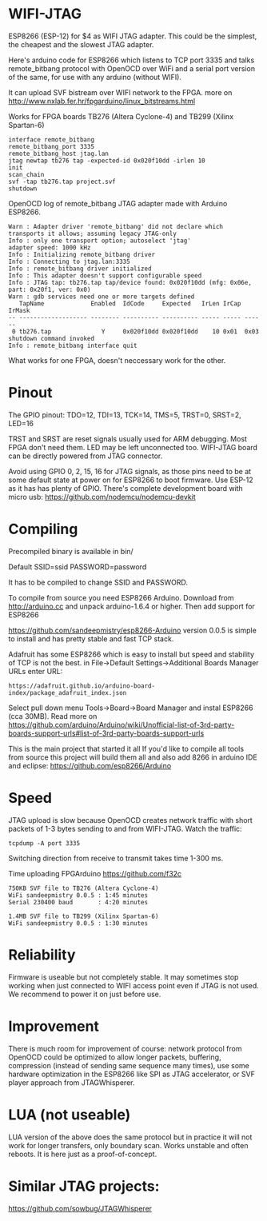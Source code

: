 # WIFI-JTAG

ESP8266 (ESP-12) for $4 as WIFI JTAG adapter.
This could be the simplest, the cheapest and the slowest JTAG adapter.

Here's arduino code for ESP8266 which listens to TCP port 3335 
and talks remote_bitbang protocol with OpenOCD over WiFi and a serial port
version of the same, for use with any arduino (without WIFI).

It can upload SVF bistream over WIFI network to the FPGA. 
more on http://www.nxlab.fer.hr/fpgarduino/linux_bitstreams.html

Works for FPGA boards TB276 (Altera Cyclone-4) and TB299 (Xilinx Spartan-6)

    interface remote_bitbang
    remote_bitbang_port 3335
    remote_bitbang_host jtag.lan
    jtag newtap tb276 tap -expected-id 0x020f10dd -irlen 10
    init
    scan_chain
    svf -tap tb276.tap project.svf
    shutdown

OpenOCD log of remote_bitbang JTAG adapter made with
Arduino ESP8266.

    Warn : Adapter driver 'remote_bitbang' did not declare which transports it allows; assuming legacy JTAG-only
    Info : only one transport option; autoselect 'jtag'
    adapter speed: 1000 kHz
    Info : Initializing remote_bitbang driver
    Info : Connecting to jtag.lan:3335
    Info : remote_bitbang driver initialized
    Info : This adapter doesn't support configurable speed
    Info : JTAG tap: tb276.tap tap/device found: 0x020f10dd (mfg: 0x06e, part: 0x20f1, ver: 0x0)
    Warn : gdb services need one or more targets defined
       TapName             Enabled  IdCode     Expected   IrLen IrCap IrMask
    -- ------------------- -------- ---------- ---------- ----- ----- ------
     0 tb276.tap              Y     0x020f10dd 0x020f10dd    10 0x01  0x03
    shutdown command invoked
    Info : remote_bitbang interface quit

What works for one FPGA, doesn't neccessary work for the other.

# Pinout

The GPIO pinout:
    TDO=12, TDI=13, TCK=14, TMS=5, TRST=0, SRST=2, LED=16

TRST and SRST are reset signals usually used for ARM debugging.
Most FPGA don't need them. LED may be left unconnected too.
WIFI-JTAG board can be directly powered from JTAG connector.

Avoid using GPIO 0, 2, 15, 16 for JTAG signals, as those
pins need to be at some default state at power on for ESP8266
to boot firmware. Use ESP-12 as it has has plenty of GPIO.
There's complete development board with micro usb:
https://github.com/nodemcu/nodemcu-devkit

# Compiling

Precompiled binary is available in bin/

Default SSID=ssid PASSWORD=password

It has to be compiled to change SSID and PASSWORD.

To compile from source you need ESP8266 Arduino.
Download from http://arduino.cc and unpack arduino-1.6.4 or higher.
Then add support for ESP8266

https://github.com/sandeepmistry/esp8266-Arduino
version 0.0.5 is simple to install and has pretty 
stable and fast TCP stack. 

Adafruit has some ESP8266 which is easy to install but 
speed and stability of TCP is not the best.
in File->Default Settings->Additional Boards Manager URLs enter URL:

    https://adafruit.github.io/arduino-board-index/package_adafruit_index.json

Select pull down menu Tools->Board->Board Manager
and instal ESP8266 (cca 30MB). Read more on
https://github.com/arduino/Arduino/wiki/Unofficial-list-of-3rd-party-boards-support-urls#list-of-3rd-party-boards-support-urls

This is the main project that started it all
If you'd like to compile all tools from source
this project will build them all and also
add 8266 in arduino IDE and eclipse:
https://github.com/esp8266/Arduino

# Speed

JTAG upload is slow because OpenOCD creates network 
traffic with short packets of 1-3 bytes sending to and 
from WIFI-JTAG. Watch the traffic:

    tcpdump -A port 3335

Switching direction from receive to transmit takes time
1-300 ms.

Time uploading FPGArduino https://github.com/f32c 

    750KB SVF file to TB276 (Altera Cyclone-4)
    WiFi sandeepmistry 0.0.5 : 1:45 minutes
    Serial 230400 baud       : 4:20 minutes

    1.4MB SVF file to TB299 (Xilinx Spartan-6)
    WiFi sandeepmistry 0.0.5 : 1:30 minutes

# Reliability

Firmware is useable but not completely stable.
It may sometimes stop working when just connected 
to WIFI access point even if JTAG is not used.
We recommend to power it on just before use.

# Improvement

There is much room for improvement of course: network protocol
from OpenOCD could be optimized to allow longer packets, buffering,
compression (instead of sending same sequence many times), use some
hardware optimization in the ESP8266 like SPI as JTAG accelerator, 
or SVF player approach from JTAGWhisperer.

# LUA (not useable)

LUA version of the above does the same protocol but in 
practice it will not work for longer transfers, only
boundary scan. Works unstable and often reboots. 
It is here just as a proof-of-concept.

# Similar JTAG projects:

https://github.com/sowbug/JTAGWhisperer
